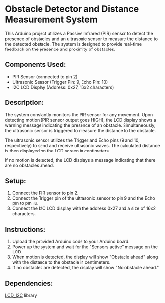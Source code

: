 <!DOCTYPE html>
<html>

<body>

  <h1>Obstacle Detector and Distance Measurement System</h1>

  <p>This Arduino project utilizes a Passive Infrared (PIR) sensor to detect the presence of obstacles and an ultrasonic sensor to measure the distance to the detected obstacle. The system is designed to provide real-time feedback on the presence and proximity of obstacles.</p>

  <h2>Components Used:</h2>
  <ul>
    <li>PIR Sensor (connected to pin 2)</li>
    <li>Ultrasonic Sensor (Trigger Pin: 9, Echo Pin: 10)</li>
    <li>I2C LCD Display (Address: 0x27, 16x2 characters)</li>
  </ul>

  <h2>Description:</h2>
  <p>The system constantly monitors the PIR sensor for any movement. Upon detecting motion (PIR sensor output goes HIGH), the LCD display shows a warning message indicating the presence of an obstacle. Simultaneously, the ultrasonic sensor is triggered to measure the distance to the obstacle.</p>

  <p>The ultrasonic sensor utilizes the Trigger and Echo pins (9 and 10, respectively) to send and receive ultrasonic waves. The calculated distance is then displayed on the LCD screen in centimeters.</p>

  <p>If no motion is detected, the LCD displays a message indicating that there are no obstacles ahead.</p>

  <h2>Setup:</h2>
  <ol>
    <li>Connect the PIR sensor to pin 2.</li>
    <li>Connect the Trigger pin of the ultrasonic sensor to pin 9 and the Echo pin to pin 10.</li>
    <li>Connect the I2C LCD display with the address 0x27 and a size of 16x2 characters.</li>
  </ol>

  <h2>Instructions:</h2>
  <ol>
    <li>Upload the provided Arduino code to your Arduino board.</li>
    <li>Power up the system and wait for the "Sensors active" message on the LCD.</li>
    <li>When motion is detected, the display will show "Obstacle ahead" along with the distance to the obstacle in centimeters.</li>
    <li>If no obstacles are detected, the display will show "No obstacle ahead."</li>
  </ol>

  <h2>Dependencies:</h2>
  <p><a href="https://github.com/fdebrabander/Arduino-LiquidCrystal-I2C-library">LCD_I2C</a> library</p>

</body>

</html>
